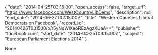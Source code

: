 {
  "date": "2014-04-25T03:15:00", 
  "open_access": false, 
  "target_url": "https://www.facebook.com/WestCountryLibDems", 
  "description": null, 
  "end_date": "2014-06-27T02:15:00Z", 
  "title": "Western Counties Liberal Democrats on Facebook", 
  "record_id": "20140425T031500/o/r5yNqWlXeoREzAgzXUaA==", 
  "publisher": "facebook.com", 
  "start_date": "2014-04-25T03:15:00Z", 
  "subject": "European Parliament Elections 2014"
}

None